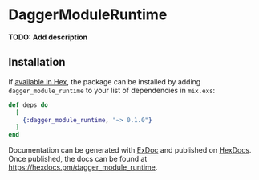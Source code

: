 # DaggerModuleRuntime

**TODO: Add description**

## Installation

If [available in Hex](https://hex.pm/docs/publish), the package can be installed
by adding `dagger_module_runtime` to your list of dependencies in `mix.exs`:

```elixir
def deps do
  [
    {:dagger_module_runtime, "~> 0.1.0"}
  ]
end
```

Documentation can be generated with [ExDoc](https://github.com/elixir-lang/ex_doc)
and published on [HexDocs](https://hexdocs.pm). Once published, the docs can
be found at <https://hexdocs.pm/dagger_module_runtime>.

